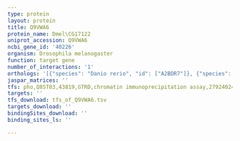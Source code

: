 ```yaml
---
type: protein
layout: protein
title: Q9VWA6
protein_name: Dmel\CG17122
uniprot_accession: Q9VWA6
ncbi_gene_id: '40226'
organism: Drosophila melanogaster
function: target gene
number_of_interactions: '1'
orthologs: '[{"species": "Danio rerio", "id": ["A2BDR7"]}, {"species": "Mus musculus", "id": ["<a href=\"/protein/q0vfx2\">Q0VFX2</a>"]}]'
jaspar_matrices: ''
tfs: pho,Q8ST83,43819,GTRD,chromatin immunoprecipitation assay,27924024%5Buid%5D,No
targets: ''
tfs_download: tfs_of_Q9VWA6.tsv
targets_download: ''
bindingSites_download: ''
binding_sites_ls: ''

---
```

